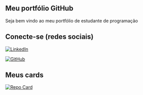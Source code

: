 ## Meu portfólio GitHub
Seja bem vindo ao meu portfólio de estudante de programação

## Conecte-se (redes sociais)

[![LinkedIn](https://img.shields.io/badge/LinkedIn-0077B5?style=for-the-badge&logo=linkedin&logoColor=white)](https://www.linkedin.com/in/walter-junior-4774172a/)

[![GitHub](https://img.shields.io/badge/GitHub-100000?style=for-the-badge&logo=github&logoColor=white)](https://github.com/ilheuilha)

## Meus cards

[![Repo Card](https://github-readme-stats.vercel.app/api/pin/?username=ilheuilha&repo=meu-projeto&bg_color=000&border_color=30A3DC&show_icons=true&icon_color=30A3DC&title_color=E94D5F&text_color=FFF)](https://github.com/ilheuilha/meu-projeto)